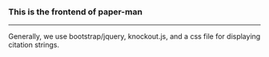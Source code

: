 ### This is the frontend of paper-man

---


Generally, we use bootstrap/jquery, knockout.js, and a css file for displaying citation strings.